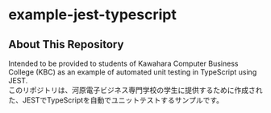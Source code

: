 # example-jest-typescript

## About This Repository
Intended to be provided to students of Kawahara Computer Business College (KBC) as an example of automated unit testing in TypeScript using JEST.  
このリポジトリは、河原電子ビジネス専門学校の学生に提供するために作成された、JESTでTypeScriptを自動でユニットテストするサンプルです。
